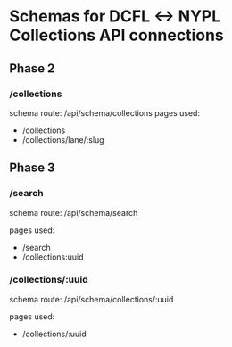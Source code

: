 # Schemas for DCFL <-> NYPL Collections API connections

## Phase 2
### /collections
schema route: /api/schema/collections
pages used:
  - /collections
  - /collections/lane/:slug

## Phase 3
### /search
schema route: /api/schema/search

pages used: 
  - /search
  - /collections:uuid

### /collections/:uuid
schema route: /api/schema/collections/:uuid

pages used:
  - /collections/:uuid